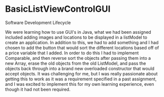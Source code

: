 # BasicListViewControlGUI
Software Development Lifecycle 

We were learning how to use GUI's in Java, what we had been assigned included adding images and locations to be displayed in a listModel to create an application. In addition to this, we had to add something and I had chosen to add the button that would sort the different locations based off of a price variable that I added. In order to do this I had to implement Comparable, and then reverse sort the objects after passing them into a new Array, erase the old objects from the old ListModel, and pass the objects back through into a brand new overloaded constructor that would accept objects. It was challenging for me, but I was really passionate about getting this to work as it was a requirement specified in a past assignment, and I was excited to implement this for my own learning experience, even though it had not been required.
